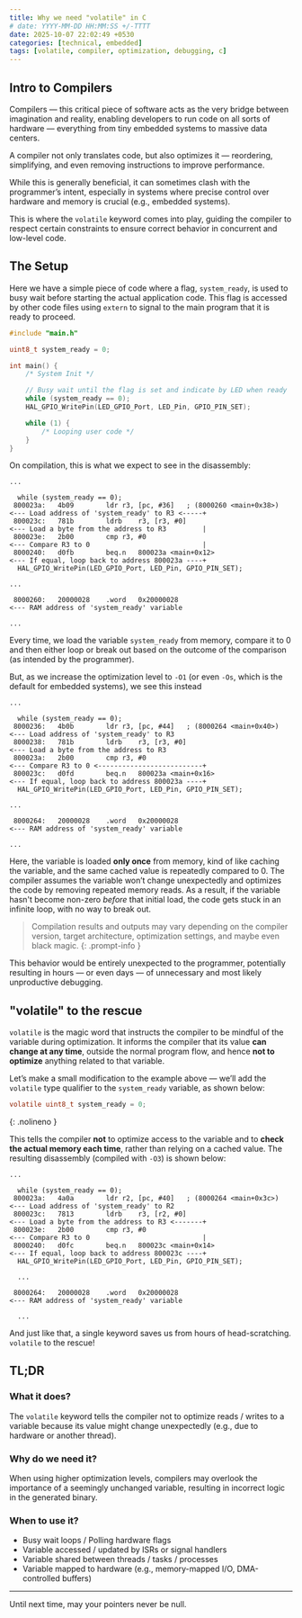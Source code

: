 ```yaml
---
title: Why we need "volatile" in C
# date: YYYY-MM-DD HH:MM:SS +/-TTTT
date: 2025-10-07 22:02:49 +0530
categories: [technical, embedded]
tags: [volatile, compiler, optimization, debugging, c]
---
```


## Intro to Compilers

Compilers — this critical piece of software acts as the very bridge between imagination and reality, enabling developers to run code on all sorts of hardware — everything from tiny embedded systems to massive data centers. 

A compiler not only translates code, but also optimizes it — reordering, simplifying, and even removing instructions to improve performance. 

While this is generally beneficial, it can sometimes clash with the programmer’s intent, especially in systems where precise control over hardware and memory is crucial (e.g., embedded systems). 

This is where the `volatile` keyword comes into play, guiding the compiler to respect certain constraints to ensure correct behavior in concurrent and low-level code.

## The Setup

Here we have a simple piece of code where a flag, `system_ready`, is used to busy wait before starting the actual application code. This flag is accessed by other code files using `extern` to signal to the main program that it is ready to proceed.

``` c
#include "main.h"

uint8_t system_ready = 0;

int main() {
    /* System Init */

    // Busy wait until the flag is set and indicate by LED when ready
    while (system_ready == 0);
    HAL_GPIO_WritePin(LED_GPIO_Port, LED_Pin, GPIO_PIN_SET);

    while (1) {
        /* Looping user code */
    }
}
```

On compilation, this is what we expect to see in the disassembly:

```
...

  while (system_ready == 0);
 800023a:	4b09      	ldr	r3, [pc, #36]	; (8000260 <main+0x38>)     <--- Load address of 'system_ready' to R3 <-----+
 800023c:	781b      	ldrb	r3, [r3, #0]                                <--- Load a byte from the address to R3         |
 800023e:	2b00      	cmp	r3, #0                                      <--- Compare R3 to 0                            |
 8000240:	d0fb      	beq.n	800023a <main+0x12>                         <--- If equal, loop back to address 800023a ----+
  HAL_GPIO_WritePin(LED_GPIO_Port, LED_Pin, GPIO_PIN_SET);

...

 8000260:	20000028 	.word	0x20000028                                  <--- RAM address of 'system_ready' variable

...
```

Every time, we load the variable `system_ready` from memory, compare it to 0 and then either loop or break out based on the outcome of the comparison (as intended by the programmer).

But, as we increase the optimization level to `-O1` (or even `-Os`, which is the default for embedded systems), we see this instead

``` 
...

  while (system_ready == 0);
 8000236:	4b0b      	ldr	r3, [pc, #44]	; (8000264 <main+0x40>)     <--- Load address of 'system_ready' to R3
 8000238:	781b      	ldrb	r3, [r3, #0]                                <--- Load a byte from the address to R3
 800023a:	2b00      	cmp	r3, #0                                      <--- Compare R3 to 0 <--------------------------+
 800023c:	d0fd      	beq.n	800023a <main+0x16>                         <--- If equal, loop back to address 800023a ----+
  HAL_GPIO_WritePin(LED_GPIO_Port, LED_Pin, GPIO_PIN_SET);

...

 8000264:	20000028 	.word	0x20000028                                  <--- RAM address of 'system_ready' variable

...
```

Here, the variable is loaded **only once** from memory, kind of like caching the variable, and the same cached value is repeatedly compared to 0. The compiler assumes the variable won’t change unexpectedly and optimizes the code by removing repeated memory reads. As a result, if the variable hasn't become non-zero *before* that initial load, the code gets stuck in an infinite loop, with no way to break out.

> Compilation results and outputs may vary depending on the compiler version, target architecture, optimization settings, and maybe even black magic.
{: .prompt-info }

This behavior would be entirely unexpected to the programmer, potentially resulting in hours — or even days — of unnecessary and most likely unproductive debugging.

## "volatile" to the rescue

`volatile` is the magic word that instructs the compiler to be mindful of the variable during optimization. It informs the compiler that its value **can change at any time**, outside the normal program flow, and hence **not to optimize** anything related to that variable.

Let’s make a small modification to the example above — we’ll add the `volatile` type qualifier to the `system_ready` variable, as shown below:

``` c
volatile uint8_t system_ready = 0;
```
{: .nolineno }

This tells the compiler **not** to optimize access to the variable and to **check the actual memory each time**, rather than relying on a cached value. The resulting disassembly (compiled with `-O3`) is shown below:

```
...

  while (system_ready == 0);
 800023a:	4a0a      	ldr	r2, [pc, #40]	; (8000264 <main+0x3c>)     <--- Load address of 'system_ready' to R2
 800023c:	7813      	ldrb	r3, [r2, #0]                                <--- Load a byte from the address to R3 <-------+
 800023e:	2b00      	cmp	r3, #0                                      <--- Compare R3 to 0                            |
 8000240:	d0fc      	beq.n	800023c <main+0x14>                         <--- If equal, loop back to address 800023c ----+
  HAL_GPIO_WritePin(LED_GPIO_Port, LED_Pin, GPIO_PIN_SET);

  ...

 8000264:	20000028 	.word	0x20000028                                  <--- RAM address of 'system_ready' variable

  ...
```

And just like that, a single keyword saves us from hours of head-scratching. `volatile` to the rescue!

## TL;DR

### What it does?

The `volatile` keyword tells the compiler not to optimize reads / writes to a variable because its value might change unexpectedly (e.g., due to hardware or another thread).

### Why do we need it?

When using higher optimization levels, compilers may overlook the importance of a seemingly unchanged variable, resulting in incorrect logic in the generated binary.

### When to use it?

- Busy wait loops / Polling hardware flags
- Variable accessed / updated by ISRs or signal handlers
- Variable shared between threads / tasks / processes
- Variable mapped to hardware (e.g., memory-mapped I/O, DMA-controlled buffers)

---

Until next time, may your pointers never be null.